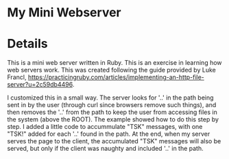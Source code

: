 My Mini Webserver
=======

Details
=======
This is a mini web server written in Ruby.  This is an exercise in learning how web servers work.  This was created following the guide provided by Luke Francl, https://practicingruby.com/articles/implementing-an-http-file-server?u=2c59db4496.

I customized this in a small way.  The server looks for '..' in the path being sent in by the user (through curl since browsers remove such things), and then removes the '..' from the path to keep the user from accessing files in the system (above the ROOT).  The example showed how to do this step by step.  I added a little code to accummulate "TSK" messages, with one "TSK!" added for each '..' found in the path.  At the end, when my server serves the page to the client, the accumulated "TSK" messages will also be served, but only if the client was naughty and included '..' in the path.


